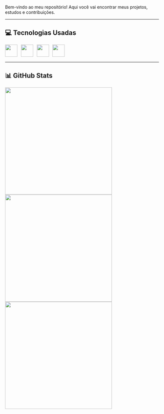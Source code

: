 
Bem-vindo ao meu repositório! Aqui você vai encontrar meus projetos, estudos e contribuições.

---

## 💻 Tecnologias Usadas
<img src="https://cdn.jsdelivr.net/gh/devicons/devicon/icons/python/python-original.svg" width="40"/> &nbsp;
<img src="https://cdn.jsdelivr.net/gh/devicons/devicon/icons/javascript/javascript-original.svg" width="40"/> &nbsp;
<img src="https://cdn.jsdelivr.net/gh/devicons/devicon/icons/html5/html5-original.svg" width="40"/> &nbsp;
<img src="https://cdn.jsdelivr.net/gh/devicons/devicon/icons/css3/css3-original.svg" width="40"/>

---

## 📊 GitHub Stats

<p float="left">
  <img src="https://github-readme-stats.vercel.app/api?username=Thiago-Sillva&show_icons=true&theme=radical" width="350" />
  <img src="https://github-readme-stats.vercel.app/api/top-langs/?username=Thiago-Sillva&layout=compact&theme=radical" width="350" />
  <img src="https://github-readme-streak-stats.herokuapp.com/?user=Thiago-Sillva&theme=radical" width="350" />
